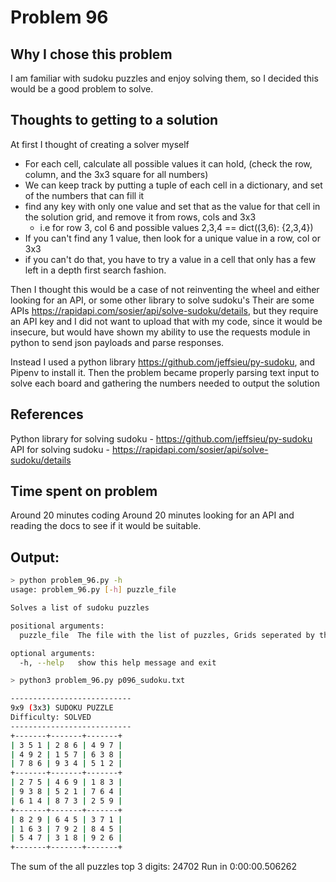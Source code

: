 # Problem 96
## Why I chose this problem
I am familiar with sudoku puzzles and enjoy solving them, so I decided this would be a good problem to solve.

## Thoughts to getting to a solution
At first I thought of creating a solver myself
  - For each cell, calculate all possible values it can hold, (check the row, column, and the 3x3 square for all numbers)
  - We can keep track by putting a tuple of each cell in a dictionary, and set of the numbers that can fill it
  - find any key with only one value and set that as the value for that cell in the solution grid, and remove it from rows, cols and 3x3
    - i.e for row 3, col 6 and possible values 2,3,4 == dict((3,6): {2,3,4})
  - If you can't find any 1 value, then look for a unique value in a row, col or 3x3
  - if you can't do that, you have to try a value in a cell that only has a few left in a depth first search fashion. 

Then I thought this would be a case of not reinventing the wheel and either looking for an API, or some other library to solve sudoku's
Their are some APIs https://rapidapi.com/sosier/api/solve-sudoku/details, but they require an API key and I did not want to upload that with my code, since it would be insecure, but would have shown my ability to use the requests module in python to send json payloads and parse responses.

Instead I used a python library https://github.com/jeffsieu/py-sudoku, and Pipenv to install it. Then the problem became properly parsing text input to solve each board and gathering the numbers needed to output the solution

## References
Python library for solving sudoku - https://github.com/jeffsieu/py-sudoku
API for solving sudoku - https://rapidapi.com/sosier/api/solve-sudoku/details

## Time spent on problem
Around 20 minutes coding
Around 20 minutes looking for an API and reading the docs to see if it would be suitable. 

## Output:
```bash
> python problem_96.py -h
usage: problem_96.py [-h] puzzle_file

Solves a list of sudoku puzzles

positional arguments:
  puzzle_file  The file with the list of puzzles, Grids seperated by the name "Grid x"

optional arguments:
  -h, --help   show this help message and exit
```
```bash
> python3 problem_96.py p096_sudoku.txt

---------------------------
9x9 (3x3) SUDOKU PUZZLE
Difficulty: SOLVED
---------------------------
+-------+-------+-------+
| 3 5 1 | 2 8 6 | 4 9 7 |
| 4 9 2 | 1 5 7 | 6 3 8 |
| 7 8 6 | 9 3 4 | 5 1 2 |
+-------+-------+-------+
| 2 7 5 | 4 6 9 | 1 8 3 |
| 9 3 8 | 5 2 1 | 7 6 4 |
| 6 1 4 | 8 7 3 | 2 5 9 |
+-------+-------+-------+
| 8 2 9 | 6 4 5 | 3 7 1 |
| 1 6 3 | 7 9 2 | 8 4 5 |
| 5 4 7 | 3 1 8 | 9 2 6 |
+-------+-------+-------+
```

The sum of the all puzzles top 3 digits: 24702
Run in 0:00:00.506262
```
